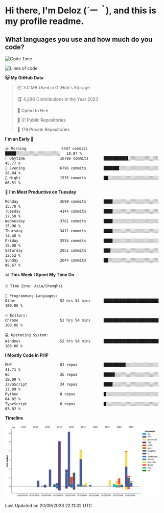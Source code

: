 # **Hi there, I'm Deloz (*´ー｀*), and this is my profile readme.**

## **What languages you use and how much do you code?**

<!--START_SECTION:waka-->
![Code Time](http://img.shields.io/badge/Code%20Time-2%2C439%20hrs%2047%20mins-blue)

![Lines of code](https://img.shields.io/badge/From%20Hello%20World%20I%27ve%20Written-32.9%20million%20lines%20of%20code-blue)

**🐱 My GitHub Data** 

> 📦 3.0 MB Used in GitHub's Storage 
 > 
> 🏆 4,296 Contributions in the Year 2023
 > 
> 💼 Opted to Hire
 > 
> 📜 31 Public Repositories 
 > 
> 🔑 179 Private Repositories 
 > 
**I'm an Early 🐤** 

```text
🌞 Morning                4447 commits        █████░░░░░░░░░░░░░░░░░░░░   18.87 % 
🌆 Daytime                10786 commits       ███████████░░░░░░░░░░░░░░   45.77 % 
🌃 Evening                6796 commits        ███████░░░░░░░░░░░░░░░░░░   28.84 % 
🌙 Night                  1535 commits        ██░░░░░░░░░░░░░░░░░░░░░░░   06.51 % 
```
📅 **I'm Most Productive on Tuesday** 

```text
Monday                   3699 commits        ████░░░░░░░░░░░░░░░░░░░░░   15.70 % 
Tuesday                  4144 commits        ████░░░░░░░░░░░░░░░░░░░░░   17.59 % 
Wednesday                3761 commits        ████░░░░░░░░░░░░░░░░░░░░░   15.96 % 
Thursday                 3411 commits        ████░░░░░░░░░░░░░░░░░░░░░   14.48 % 
Friday                   3554 commits        ████░░░░░░░░░░░░░░░░░░░░░   15.08 % 
Saturday                 2951 commits        ███░░░░░░░░░░░░░░░░░░░░░░   12.52 % 
Sunday                   2044 commits        ██░░░░░░░░░░░░░░░░░░░░░░░   08.67 % 
```


📊 **This Week I Spent My Time On** 

```text
🕑︎ Time Zone: Asia/Shanghai

💬 Programming Languages: 
Other                    52 hrs 54 mins      █████████████████████████   100.00 % 

🔥 Editors: 
Chrome                   52 hrs 54 mins      █████████████████████████   100.00 % 

💻 Operating System: 
Windows                  52 hrs 54 mins      █████████████████████████   100.00 % 
```

**I Mostly Code in PHP** 

```text
PHP                      83 repos            ██████████░░░░░░░░░░░░░░░   41.71 % 
Go                       36 repos            █████░░░░░░░░░░░░░░░░░░░░   18.09 % 
JavaScript               34 repos            ████░░░░░░░░░░░░░░░░░░░░░   17.09 % 
Python                   8 repos             █░░░░░░░░░░░░░░░░░░░░░░░░   04.02 % 
TypeScript               6 repos             █░░░░░░░░░░░░░░░░░░░░░░░░   03.02 % 
```



**Timeline**

![Lines of Code chart](https://raw.githubusercontent.com/deloz/deloz/main/assets/bar_graph.png)


 Last Updated on 20/09/2023 22:11:32 UTC
<!--END_SECTION:waka-->
